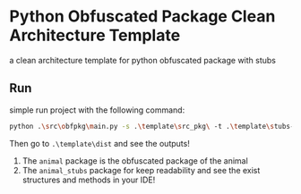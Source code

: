 # Python Obfuscated Package Clean Architecture Template

a clean architecture template for python obfuscated package with stubs

## Run

simple run project with the following command:

```bash
python .\src\obfpkg\main.py -s .\template\src_pkg\ -t .\template\stubs-pkg\ -v 

```

Then go to `.\template\dist` and see the outputs!

1. The `animal` package is the obfuscated package of the animal
2. The `animal_stubs` package for keep readability and see the exist structures and methods in your IDE!
